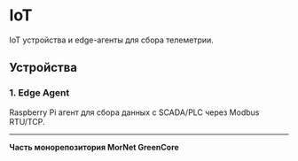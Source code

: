 # IoT

IoT устройства и edge-агенты для сбора телеметрии.

## Устройства

### 1. Edge Agent
Raspberry Pi агент для сбора данных с SCADA/PLC через Modbus RTU/TCP.

---

**Часть монорепозитория MorNet GreenCore**
